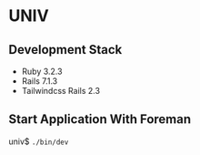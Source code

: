 # UNIV

## Development Stack
* Ruby 3.2.3
* Rails 7.1.3
* Tailwindcss Rails 2.3

## Start Application With Foreman
univ$ `./bin/dev`
